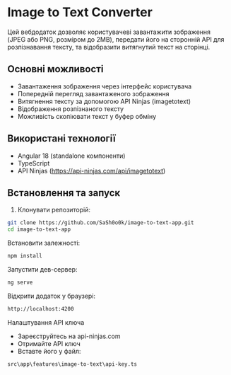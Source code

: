 # Image to Text Converter

Цей вебдодаток дозволяє користувачеві завантажити зображення (JPEG або PNG, розміром до 2MB), передати його на сторонній API для розпізнавання тексту, та відобразити витягнутий текст на сторінці.

## Основні можливості

- Завантаження зображення через інтерфейс користувача
- Попередній перегляд завантаженого зображення
- Витягнення тексту за допомогою API Ninjas (imagetotext)
- Відображення розпізнаного тексту
- Можливість скопіювати текст у буфер обміну

## Використані технології

- Angular 18 (standalone компоненти)
- TypeScript
- API Ninjas (https://api-ninjas.com/api/imagetotext)

## Встановлення та запуск

1. Клонувати репозиторій:
```bash
git clone https://github.com/SaSh0o0k/image-to-text-app.git
cd image-to-text-app
```

Встановити залежності:
```bash
npm install
```

Запустити дев-сервер:
```bash
ng serve
```

Відкрити додаток у браузері:
```bash
http://localhost:4200
```

Налаштування API ключа

- Зареєструйтесь на api-ninjas.com
- Отримайте API ключ
- Вставте його у файл:
```bash
src\app\features\image-to-text\api-key.ts
```
